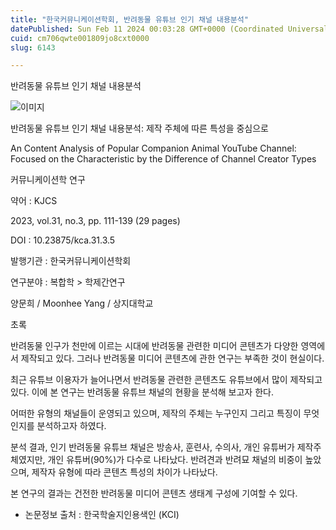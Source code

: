 ```yaml
---
title: "한국커뮤니케이션학회, 반려동물 유튜브 인기 채널 내용분석"
datePublished: Sun Feb 11 2024 00:03:28 GMT+0000 (Coordinated Universal Time)
cuid: cm706qwte001809jo8cxt0000
slug: 6143

---
```



반려동물 유튜브 인기 채널 내용분석

![이미지](https://cdn.hashnode.com/res/hashnode/image/upload/v1739260418404/5b10bc90-01ee-4840-9937-cf5e1ac91942.jpeg)

반려동물 유튜브 인기 채널 내용분석: 제작 주체에 따른 특성을 중심으로

An Content Analysis of Popular Companion Animal YouTube Channel: Focused on the Characteristic by the Difference of Channel Creator Types

커뮤니케이션학 연구

약어 : KJCS

2023, vol.31, no.3, pp. 111-139 (29 pages)

DOI : 10.23875/kca.31.3.5

발행기관 : 한국커뮤니케이션학회

연구분야 : 복합학 > 학제간연구

양문희 / Moonhee Yang / 상지대학교

초록

반려동물 인구가 천만에 이르는 시대에 반려동물 관련한 미디어 콘텐츠가 다양한 영역에서 제작되고 있다. 그러나 반려동물 미디어 콘텐츠에 관한 연구는 부족한 것이 현실이다.

최근 유튜브 이용자가 늘어나면서 반려동물 관련한 콘텐츠도 유튜브에서 많이 제작되고 있다. 이에 본 연구는 반려동물 유튜브 채널의 현황을 분석해 보고자 한다.

어떠한 유형의 채널들이 운영되고 있으며, 제작의 주체는 누구인지 그리고 특징이 무엇인지를 분석하고자 하였다.

분석 결과, 인기 반려동물 유튜브 채널은 방송사, 훈련사, 수의사, 개인 유튜버가 제작주체였지만, 개인 유튜버(90%)가 다수로 나타났다. 반려견과 반려묘 채널의 비중이 높았으며, 제작자 유형에 따라 콘텐츠 특성의 차이가 나타났다.

본 연구의 결과는 건전한 반려동물 미디어 콘텐츠 생태계 구성에 기여할 수 있다.

* 논문정보 출처 : 한국학술지인용색인 (KCI)